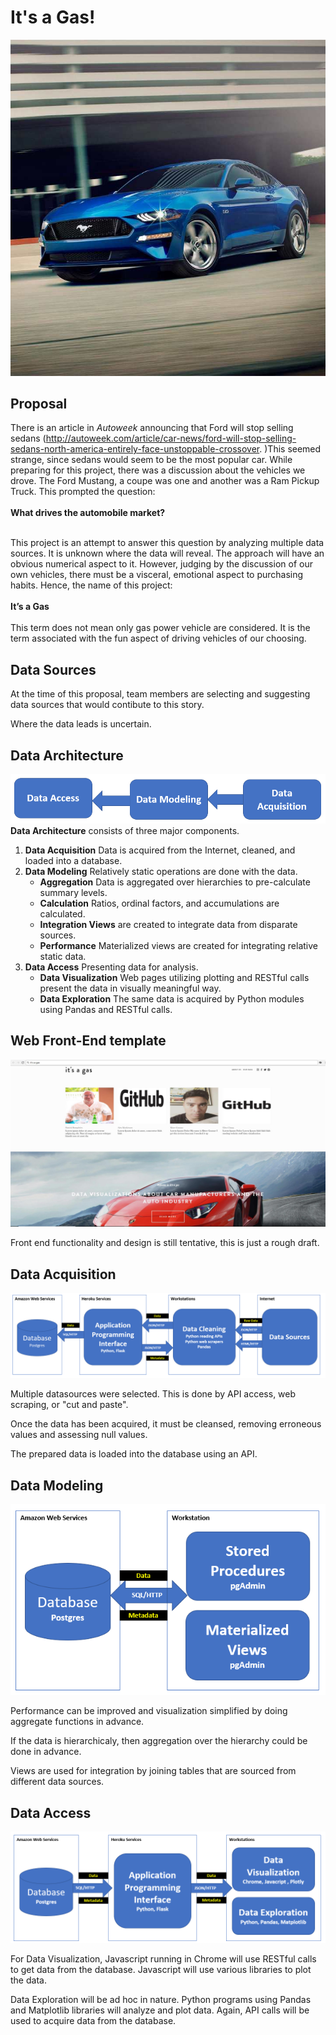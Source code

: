 
# It's a Gas!
![It's a Gas!](cq5dam.web.768.768.jpeg)
## Proposal


There is an article in *Autoweek* announcing  that Ford will stop selling sedans (http://autoweek.com/article/car-news/ford-will-stop-selling-sedans-north-america-entirely-face-unstoppable-crossover. )This seemed strange, since sedans would seem to be the most popular car.  While preparing for this project, there was a discussion about the vehicles we drove.  The Ford Mustang, a coupe was one and another was a Ram Pickup Truck.  This prompted the question:<br/><br/><b>What drives the automobile market?</b><br/><br/>

This project is an attempt to answer this question by analyzing multiple data sources.  It is unknown where the data will reveal.  The approach will have an obvious numerical aspect to it.  However, judging by  the discussion of our own vehicles, there must be a visceral, emotional aspect to purchasing habits.  Hence, the name of this project:<br/><br/><b>It’s a Gas</b><br/><br/>This term does not mean only gas power vehicle are considered.  It is the term associated with the fun aspect of driving vehicles of our choosing.


## Data Sources
At the time of this proposal, team members are selecting and suggesting data sources that would contibute to this story.

Where the data leads is uncertain.

## Data Architecture

![Data Architecture](Data_Architecture.PNG)
__Data Architecture__ consists of three major components.
1. __Data Acquisition__ Data is acquired from the Internet, cleaned, and loaded into a database.
2. __Data Modeling__ Relatively static operations are done with the data.
    * __Aggregation__ Data is aggregated over hierarchies to pre-calculate summary levels.
    * __Calculation__ Ratios, ordinal factors, and accumulations are calculated.
    * __Integration Views__ are created to integrate data from disparate sources.
    * __Performance__ Materialized views are created for integrating relative static data.
3. __Data Access__ Presenting data for analysis.
    * __Data Visualization__  Web pages utilizing plotting and RESTful calls present the data in visually meaningful way.
    * __Data Exploration__ The same data is acquired by Python modules using Pandas and RESTful calls.


## Web Front-End template
![FrontEnd](Websitemockup.JPG)

Front end functionality and design is still tentative, this is just a rough draft.


## Data Acquisition

![Data Architecture](Data_Acquisition_3.PNG)

Multiple datasources were selected.  This is done by API access, web scraping, or "cut and paste".

Once the data has been acquired, it must be cleansed, removing erroneous values and assessing null values.

The prepared data is loaded into the database using an API.

## Data Modeling

![Data Architecture](Data_Modeling_2.PNG)

Performance can be improved and visualization simplified by doing aggregate functions in advance.

If the data is hierarchicaly, then aggregation over the hierarchy could be done in advance.

Views are used for integration by joining tables that are sourced from different data sources.



## Data Access

![Data Architecture](Data_Access_2.PNG)

For Data Visualization, Javascript running in Chrome will use RESTful calls to get data from the database.  Javascript will use various libraries to plot the data.

Data Exploration will be ad hoc in nature.  Python programs using Pandas and Matplotlib libraries will analyze and plot data.  Again, API calls will be used to acquire data from the database.
